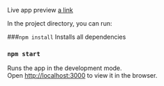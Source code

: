 Live app preview [a link](https://react-redux-task.herokuapp.com/)

In the project directory, you can run:

###`npm install`
Installs all dependencies

### `npm start`

Runs the app in the development mode.<br>
Open [http://localhost:3000](http://localhost:3000) to view it in the browser.
